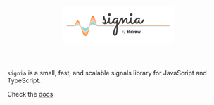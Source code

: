 <div alt style="text-align: center; transform: scale(.5);">
	<picture>
		<source media="(prefers-color-scheme: dark)" srcset="https://github.com/tldraw/signia/raw/main/assets/hero-dark.png">
		<img alt="Signia" src="https://github.com/tldraw/signia/raw/main/assets/hero-light.png">
	</picture>
</div>

`signia` is a small, fast, and scalable signals library for JavaScript and TypeScript.

Check the [docs](https://tldraw.github.io/signia)
